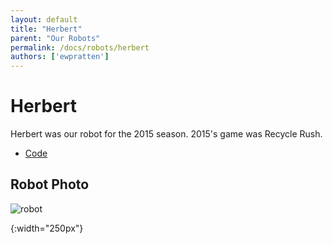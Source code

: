 ```yaml
---
layout: default
title: "Herbert"
parent: "Our Robots"
permalink: /docs/robots/herbert
authors: ['ewpratten']
---
```


# Herbert
Herbert was our robot for the 2015 season.
2015's game was Recycle Rush.

 - [Code](https://github.com/frc5024/RecycleRush)

## Robot Photo
![robot]

[robot]: /webdocs/assets/img/herbert.png
{:width="250px"}